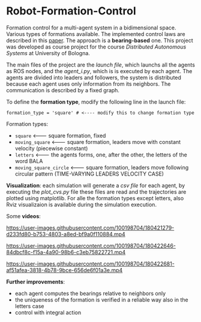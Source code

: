 # Robot-Formation-Control
Formation control for a multi-agent system in a bidimensional space. Various types of formations available.
The implemented control laws are described in this [paper](https://arxiv.org/pdf/1506.05636.pdf). The approach is a **bearing-based** one.
This project was developed as course project for the course *Distributed Autonomous Systems* at University of Bologna. 

The main files of the project are the *launch file*, which launchs all the agents as ROS nodes, and the *agent_i.py*, which is is executed by each agent.
The agents are divided into leaders and followers, the system is distributed because each agent uses only information from its neighbors. The communication is described by a fixed graph.

To define the **formation type**, modify the following line in the launch file:
```
formation_type = 'square' # <---- modify this to change formation type
```

Formation types:
- `square`               <--- square formation, fixed
- `moving_square`        <--- square formation, leaders move with constant velocity (piecewise constant)
- `letters`              <--- the agents forms, one, after the other, the letters of the word BALA
- `moving_square_circle` <--- square formation, leaders move following circular pattern (TIME-VARYING LEADERS VELOCITY CASE)

**Visualization**: each simulation will generate a *csv file* for each agent, by executing the *plot_cvs.py* file these files are read and the trajectories are plotted using matplotlib.
For alle the formation types except letters, also Rviz visualizaion is available during the simulation execution.

Some **videos**:

https://user-images.githubusercontent.com/100198704/180421279-d233fd80-b753-4803-a8ed-bf9a0f110884.mp4




https://user-images.githubusercontent.com/100198704/180422646-84dbcf8c-f15a-4a90-98b6-c3eb75822721.mp4



https://user-images.githubusercontent.com/100198704/180422681-af51afea-3818-4b78-9bce-656de6f01a3e.mp4

**Further improvements**:
- each agent computes the bearings relative to neighbors only
- the uniqueness of the formation is verified in a reliable way also in the letters case
- control with integral action
